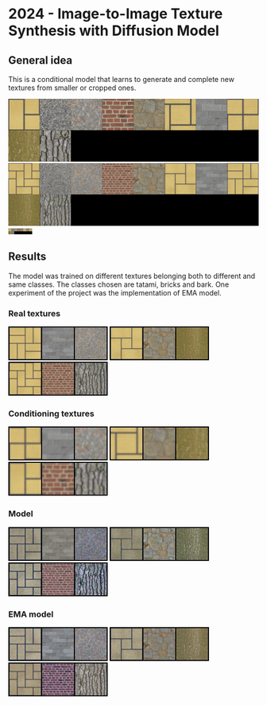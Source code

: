 # 2024 - Image-to-Image Texture Synthesis with Diffusion Model

## General idea
This is a conditional model that learns to generate and complete new textures from smaller or cropped ones.

![title](./images/groundtruth_condition.jpg)
![title](./images/groundtruth.jpg)
<img src="./images/groundtruth_condition.jpg" width="48">


## Results
The model was trained on different textures belonging both to different and same classes. The classes chosen are tatami, bricks and bark.
One experiment of the project was the implementation of EMA model.

### Real textures
![title](./images/test_real_1.jpg)
![title](./images/test_real_2.jpg)
![title](./images/test_real_3.jpg)


### Conditioning textures
![title](./images/test_conditioner_1.jpg)
![title](./images/test_conditioner_2.jpg)
![title](./images/test_conditioner_3.jpg)


### Model 
![title](./images/test_1.jpg)
![title](./images/test_2.jpg)
![title](./images/test_3.jpg)


### EMA model 
![title](./images/test_ema_1.jpg)
![title](./images/test_ema_2.jpg)
![title](./images/test_ema_3.jpg)
